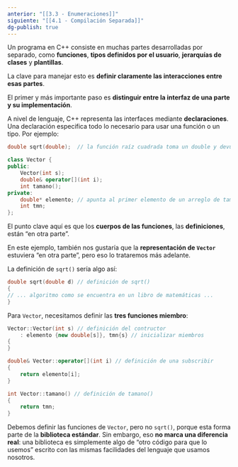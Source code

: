 ```yaml
---
anterior: "[[3.3 - Enumeraciones]]"
siguiente: "[[4.1 - Compilación Separada]]"
dg-publish: true
---
```

Un programa en C++ consiste en muchas partes desarrolladas por separado, como **funciones**, **tipos definidos por el usuario**, **jerarquías de clases** y **plantillas**.

La clave para manejar esto es **definir claramente las interacciones entre esas partes**.

El primer y más importante paso es **distinguir entre la interfaz de una parte y su implementación**.

A nivel de lenguaje, C++ representa las interfaces mediante **declaraciones**. Una declaración especifica todo lo necesario para usar una función o un tipo. Por ejemplo:

```cpp
double sqrt(double);  // la función raíz cuadrada toma un double y devuelve un double  

class Vector { 
public:     
	Vector(int s);     
	double& operator[](int i);     
	int tamano(); 
private:     
	double* elemento; // apunta al primer elemento de un arreglo de tamaño tmn     
	int tmn; 
};
```

El punto clave aquí es que los **cuerpos de las funciones**, las **definiciones**, están “en otra parte”.

En este ejemplo, también nos gustaría que la **representación de `Vector`** estuviera “en otra parte”, pero eso lo trataremos más adelante.

La definición de `sqrt()` sería algo así:

```cpp
double sqrt(double d) // definición de sqrt() 
{     
// ... algoritmo como se encuentra en un libro de matemáticas ... 
}
```

Para `Vector`, necesitamos definir las **tres funciones miembro**:

```cpp
Vector::Vector(int s) // definición del contructor
	: elemento {new double[s]}, tmn{s} // inicializar miembros
{
}

double& Vector::operator[](int i) // definición de una subscribir 
{ 
	return elemento[i]; 
} 

int Vector::tamano() // definición de tamano()
{ 
	return tmn; 
}
```

Debemos definir las funciones de `Vector`, pero no `sqrt()`, porque esta forma parte de la **biblioteca estándar**. Sin embargo, eso **no marca una diferencia real**: una biblioteca es simplemente algo de “otro código para que lo usemos” escrito con las mismas facilidades del lenguaje que usamos nosotros.
